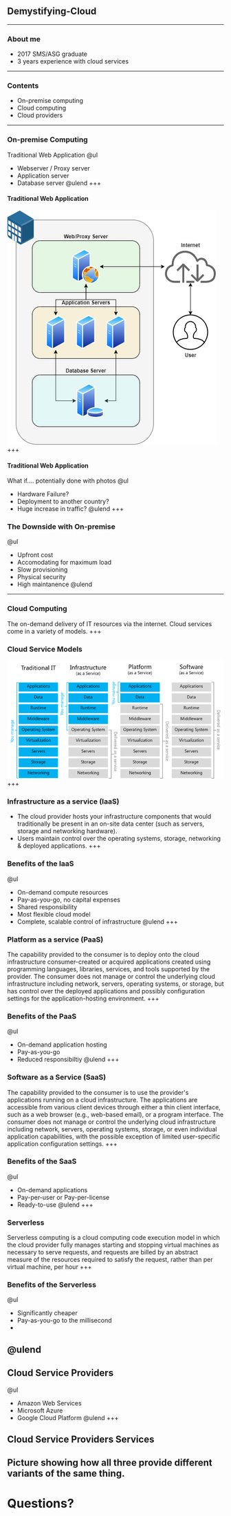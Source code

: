 [comment]: <> (https://gitpitch.com/willstobo/gitpitch-talks/master?p=demystifying-cloud)
## Demystifying-Cloud
---
### About me
- 2017 SMS/ASG graduate
- 3 years experience with cloud services
---
### Contents
- On-premise computing
- Cloud computing
- Cloud providers
---
### On-premise Computing
Traditional Web Application 
@ul
- Webserver / Proxy server
- Application server
- Database server
@ulend
+++
#### Traditional Web Application
![Traditional Architecture](demystifying-cloud/on-prem.jpg)
+++
#### Traditional Web Application
What if.... potentially done with photos
@ul
- Hardware Failure?
- Deployment to another country?
- Huge increase in traffic?
@ulend
+++
### The Downside with On-premise
@ul
- Upfront cost
- Accomodating for maximum load
- Slow provisioning
- Physical security
- High maintanence
@ulend
---
### Cloud Computing
The on-demand delivery of IT resources via the internet.
Cloud services come in a variety of models.
+++
### Cloud Service Models
![Cloud Service Models](demystifying-cloud/cloud-models.png)
+++
### Infrastructure as a service (IaaS)
- The cloud provider hosts your infrastructure components that would traditionally be present in an on-site data center (such as servers, storage and networking hardware).
- Users maintain control over the operating systems, storage, networking & deployed applications.
+++
### Benefits of the IaaS
@ul
- On-demand compute resources
- Pay-as-you-go, no capital expenses
- Shared responsibility
- Most flexible cloud model
- Complete, scalable control of infrastructure
@ulend
+++
### Platform as a service (PaaS)
The capability provided to the consumer is to deploy onto the cloud infrastructure consumer-created or acquired applications created using programming languages, libraries, services, and tools supported by the provider. The consumer does not manage or control the underlying cloud infrastructure including network, servers, operating systems, or storage, but has control over the deployed applications and possibly configuration settings for the application-hosting environment.
+++
### Benefits of the PaaS
@ul
- On-demand application hosting
- Pay-as-you-go
- Reduced responsibiltiy
@ulend
+++
### Software as a Service (SaaS)
The capability provided to the consumer is to use the provider's applications running on a cloud infrastructure. The applications are accessible from various client devices through either a thin client interface, such as a web browser (e.g., web-based email), or a program interface. The consumer does not manage or control the underlying cloud infrastructure including network, servers, operating systems, storage, or even individual application capabilities, with the possible exception of limited user-specific application configuration settings.
+++
### Benefits of the SaaS
@ul
- On-demand applications
- Pay-per-user or Pay-per-license
- Ready-to-use
@ulend
+++
### Serverless
Serverless computing is a cloud computing code execution model in which the cloud provider fully manages starting and stopping virtual machines as necessary to serve requests, and requests are billed by an abstract measure of the resources required to satisfy the request, rather than per virtual machine, per hour
+++
### Benefits of the Serverless
@ul
- Significantly cheaper
- Pay-as-you-go to the millisecond
- 
@ulend
---
## Cloud Service Providers
@ul
- Amazon Web Services
- Microsoft Azure
- Google Cloud Platform
@ulend
+++
## Cloud Service Providers Services
Picture showing how all three provide different variants of the same thing.
---
# Questions?

